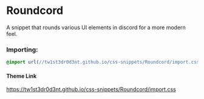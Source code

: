 # Roundcord
A snippet that rounds various UI elements in discord for a more modern feel.

### Importing:
```css
@import url(//tw1st3dr0d3nt.github.io/css-snippets/Roundcord/import.css);
```
#### Theme Link
https://tw1st3dr0d3nt.github.io/css-snippets/Roundcord/import.css